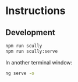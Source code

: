 # Instructions

## Development

```sh
npm run scully
npm run scully:serve
```

In another terminal window:

```sh
ng serve -o
```